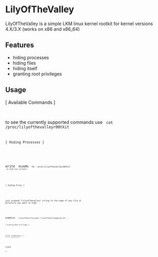 # LilyOfTheValley

LilyOfTheValley is a simple LKM linux kernel rootkit for kernel versions 4.X/3.X (works on x86 and x86_64)

## Features

* hiding processes
* hiding files
* hiding itself 
* granting root privileges

## Usage

[ Available Commands ] 

<br />

to see the currently supported commands use <code> cat /proc/lilyofthevalleyr00tkit <code/> 



[ Hiding Processes ] 

<br />

write <code> HideMe <code/> to <code> /proc/lilyofthevalleyr00tkit <code/> to hide your process.

<br />

[ Hiding Files ] 

<br />

just prepend \*lilyofthevalley\* string to the name of any file or directory you want to hide. 

<br />

EXAMPLES: <code> lilyofthevalley-mydir lilyofthevalleymyprog etc ... <code/>

[ Granting Root Privileges ] 

<br />

write <code> GiveMeRootPerm <code/> to <code> /proc/lilyofthevalleyr00tkit <code/>

<br />

## License
GPL


